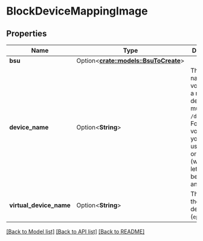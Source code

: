 # BlockDeviceMappingImage

## Properties

Name | Type | Description | Notes
------------ | ------------- | ------------- | -------------
**bsu** | Option<[**crate::models::BsuToCreate**](BsuToCreate.md)> |  | [optional]
**device_name** | Option<**String**> | The device name for the volume. For a root device, you must use `/dev/sda1`. For other volumes, you must use `/dev/sdX` or `/dev/xvdX` (where `X` is a letter between `b` and `z`). | [optional]
**virtual_device_name** | Option<**String**> | The name of the virtual device (`ephemeralN`). | [optional]

[[Back to Model list]](../README.md#documentation-for-models) [[Back to API list]](../README.md#documentation-for-api-endpoints) [[Back to README]](../README.md)


